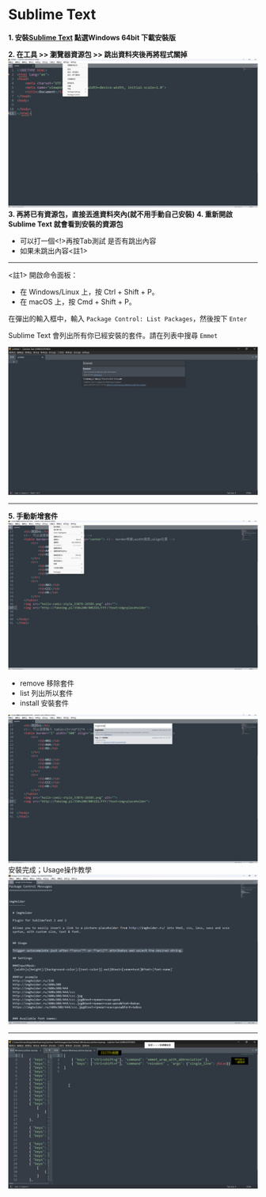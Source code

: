 # Sublime Text

**1. 安裝[Sublime Text](https://www.sublimetext.com/) 點選Windows 64bit 下載安裝版**

**2. 在工具 >> 瀏覽器資源包 >> 跳出資料夾後再將程式關掉**
![20250606085835](https://raw.githubusercontent.com/richard153r/pic/main/pic/20250606085835.png)
**3. 再將已有資源包，直接丟進資料夾內(就不用手動自己安裝)**
**4. 重新開啟 Sublime Text 就會看到安裝的資源包**

- 可以打一個<!>再按Tab測試 是否有跳出內容
- 如果未跳出內容<註1>

---

<註1> 開啟命令面板：

- 在 Windows/Linux 上，按 Ctrl + Shift + P。
- 在 macOS 上，按 Cmd + Shift + P。

在彈出的輸入框中，輸入 `Package Control: List Packages`，然後按下 `Enter`

Sublime Text 會列出所有你已經安裝的套件。請在列表中搜尋 `Emmet`

![20250713161308](https://raw.githubusercontent.com/richard153r/pic/main/pic/20250713161308.png)

---

**5. 手動新增套件**
![20250606104506](https://raw.githubusercontent.com/richard153r/pic/main/pic/20250606104506.png)

- remove 移除套件
- list 列出所以套件
- install 安裝套件

![20250606104750](https://raw.githubusercontent.com/richard153r/pic/main/pic/20250606104750.png)
安裝完成；Usage操作教學
![20250606104926](https://raw.githubusercontent.com/richard153r/pic/main/pic/20250606104926.png)

---

![20250713165456](https://raw.githubusercontent.com/richard153r/pic/main/pic/20250713165456.png)
